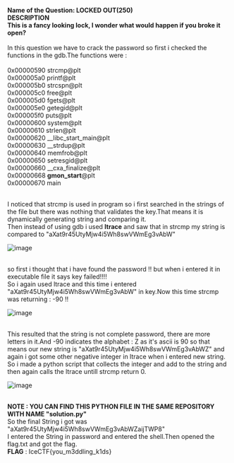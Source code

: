 <b>Name of the Question: LOCKED OUT(250)</b><br>
<b>DESCRIPTION<br>
This is a fancy looking lock, I wonder what would happen if you broke it open?</b>
<br>
<br>
In this question we have to crack the password so first i checked the functions in the gdb.The functions were :<br><br>
0x00000590  strcmp@plt<br>
0x000005a0  printf@plt<br>
0x000005b0  strcspn@plt<br>
0x000005c0  free@plt<br>
0x000005d0  fgets@plt<br>
0x000005e0  getegid@plt<br>
0x000005f0  puts@plt<br>
0x00000600  system@plt<br>
0x00000610  strlen@plt<br>
0x00000620  __libc_start_main@plt<br>
0x00000630  __strdup@plt<br>
0x00000640  memfrob@plt<br>
0x00000650  setresgid@plt<br>
0x00000660  __cxa_finalize@plt<br>
0x00000668  __gmon_start__@plt<br>
0x00000670  main

<br>
I noticed that strcmp is used in program so i first searched in the strings of the file but
there was nothing that validates the key.That means it is dynamically generating string and comparing it.
<br>
Then instead of using gdb i used <b>ltrace</b> and saw that in strcmp my string is compared to "aXat9r45UtyMjw4i5Wh8swVWmEg3vAbW" 
<br>

![image](https://user-images.githubusercontent.com/43247883/45688976-6466f380-bb70-11e8-9c02-be785c8ad780.png)

<br>
so first i thought that i have found the password !! but when i entered it in executable file it says key failed!!!!<br>
So i again used ltrace and this time i entered "aXat9r45UtyMjw4i5Wh8swVWmEg3vAbW" in key.Now this time strcmp was returning  : -90 !!
<br>

![image](https://user-images.githubusercontent.com/43247883/45688880-2bc71a00-bb70-11e8-8a97-199505fe5c15.png)


<br>
This resulted that the string is not complete password, there are more letters in it.And -90 indicates the alphabet : Z as it's ascii is 90 so that means our new string is "aXat9r45UtyMjw4i5Wh8swVWmEg3vAbWZ" and again i got some other negative integer in ltrace when i  entered new string.<br>
So i made a python script that collects the integer and add to the string and then again calls the ltrace untill strcmp return 0.<br>

![image](https://user-images.githubusercontent.com/43247883/45689070-9e37fa00-bb70-11e8-81a3-00d249c015cf.png)

<br>
<b>NOTE : YOU CAN FIND THIS PYTHON FILE IN THE SAME REPOSITORY WITH NAME "solution.py"</b><br>
So the final String i got was "aXat9r45UtyMjw4i5Wh8swVWmEg3vAbWZaijTWP8"
<br>
I entered the String in password and entered the shell.Then opened the flag.txt and got the flag.
<br>
<b>FLAG</b> : IceCTF{you_m3ddling_k1ds}
